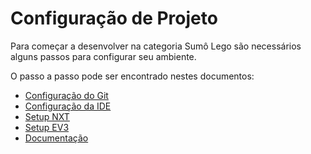 # Configuração de Projeto

Para começar a desenvolver na categoria Sumô Lego são necessários alguns passos para configurar seu ambiente.

O passo a passo pode ser encontrado nestes documentos:

- [Configuração do Git](./config-git.md)  
- [Configuração da IDE](./config-ide.md)  
- [Setup NXT](./setup-nxt.md)  
- [Setup EV3](./setup-ev3.md)  
- [Documentação](./documentacao.md)  
